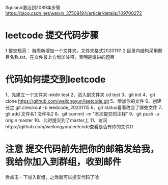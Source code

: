 #goland激活到2089年步骤
https://blog.csdn.net/weixin_37509194/article/details/109700272

# leetcode 提交代码步骤
1 提交规范：
每周新增加一个文件夹，文件夹格式20201111
2 目录内结构采用题目名称.txt，在文件最上方增加注释，表明是谁讲的题目

# 代码如何提交到leetcode
 1、先建立一个文件夹 mkdir test
 2、进入到文件夹 cd test
 3、git init
 4、git clone https://github.com/weilongyun/leetcode.git
 5、增加你的文件
 6、创建分之 git checkout -b leedcode_20201115
 6、git status看看改变了哪些文件
 7、git add 文件名1 文件名2 
 8、git commit -m "本次提交的注释"
 9、git push -u origin master
 10、此时提交到了master上
 11、访问https://github.com/weilongyun/leetcode查看是否有你的文件Ω
# 注意 提交代码前先把你的邮箱发给我，我给你加入到群组，收到邮件
后点击一下加入群组，之后就可以提交代码了哈




